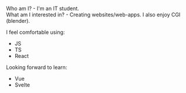 Who am I? - I'm an IT student.                                                                                                                                        
What am I interested in? - Creating websites/web-apps. I also enjoy CGI (blender).                                              

I feel comfortable using:
- JS
- TS
- React

Looking forward to learn:
- Vue
- Svelte
